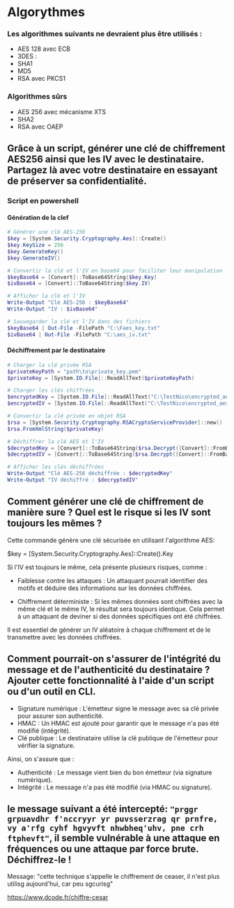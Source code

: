 # Algorythmes
### Les algorithmes suivants ne devraient plus être utilisés :

    
* AES 128 avec ECB 
* 3DES : 
* SHA1 
* MD5 
* RSA avec PKCS1 

### Algorithmes sûrs
* AES 256 avec mécanisme XTS
* SHA2
* RSA avec OAEP

## Grâce à un script, générer une clé de chiffrement **AES256** ainsi que les IV avec le destinataire. Partagez là avec votre destinataire en essayant de préserver sa confidentialité.

### Script en powershell

#### Génération de la clef
```powershell
# Générer une clé AES-256
$key = [System.Security.Cryptography.Aes]::Create()
$key.KeySize = 256
$key.GenerateKey()
$key.GenerateIV()

# Convertir la clé et l'IV en base64 pour faciliter leur manipulation
$keyBase64 = [Convert]::ToBase64String($key.Key)
$ivBase64 = [Convert]::ToBase64String($key.IV)

# Afficher la clé et l'IV
Write-Output "Clé AES-256 : $keyBase64"
Write-Output "IV : $ivBase64"

# Sauvegarder la clé et l'IV dans des fichiers
$keyBase64 | Out-File -FilePath "C:\Faes_key.txt"
$ivBase64 | Out-File -FilePath "C:\aes_iv.txt"

```


#### Déchiffrement par le destinataire
````powershell
# Charger la clé privée RSA
$privateKeyPath = "path\to\private_key.pem"
$privateKey = [System.IO.File]::ReadAllText($privateKeyPath)

# Charger les clés chiffrées
$encryptedKey = [System.IO.File]::ReadAllText("C:\TestNico\encrypted_aes_key.txt")
$encryptedIV = [System.IO.File]::ReadAllText("C:\TestNico\encrypted_aes_iv.txt")

# Convertir la clé privée en objet RSA
$rsa = [System.Security.Cryptography.RSACryptoServiceProvider]::new()
$rsa.FromXmlString($privateKey)

# Déchiffrer la clé AES et l'IV
$decryptedKey = [Convert]::ToBase64String($rsa.Decrypt([Convert]::FromBase64String($encryptedKey), $true))
$decryptedIV = [Convert]::ToBase64String($rsa.Decrypt([Convert]::FromBase64String($encryptedIV), $true))

# Afficher les clés déchiffrées
Write-Output "Clé AES-256 déchiffrée : $decryptedKey"
Write-Output "IV déchiffré : $decryptedIV"
````
## Comment générer une **clé de chiffrement** de manière sure ? Quel est le risque si les **IV** sont toujours les mêmes ?

Cette commande génère une clé sécurisée en utilisant l'algorithme AES:

$key = [System.Security.Cryptography.Aes]::Create().Key

Si l'IV est toujours le même, cela présente plusieurs risques, comme :

* Faiblesse contre les attaques : Un attaquant pourrait identifier des motifs et déduire des informations sur les données chiffrées.
 
* Chiffrement déterministe : Si les mêmes données sont chiffrées avec la même clé et le même IV, le résultat sera toujours identique. Cela permet à un attaquant de deviner si des données spécifiques ont été chiffrées.

Il est essentiel de générer un IV aléatoire à chaque chiffrement et de le transmettre avec les données chiffrées.
## Comment pourrait-on s'assurer de l'intégrité du message et de l'authenticité du destinataire ? Ajouter cette fonctionnalité à l'aide d'un script ou d'un outil en CLI.

* Signature numérique : L'émetteur signe le message avec sa clé privée pour assurer son authenticité.
* HMAC : Un HMAC est ajouté pour garantir que le message n'a pas été modifié (intégrité).
* Clé publique : Le destinataire utilise la clé publique de l'émetteur pour vérifier la signature.

Ainsi, on s'assure que :

* Authenticité : Le message vient bien du bon émetteur (via signature numérique).
* Intégrité : Le message n'a pas été modifié (via HMAC ou signature).

## le message suivant a été intercepté: `"prggr grpuavdhr f'nccryyr yr puvsserzrag qr prnfre, vy a'rfg cyhf hgvyvft nhwbheq'uhv, pne crh ftphevft"`, il semble vulnérable à une attaque en fréquences ou une attaque par force brute. Déchiffrez-le !

Message: "cette technique s'appelle le chiffrement de ceaser, il n'est plus utilisg aujourd'hui, car peu sgcurisg"

https://www.dcode.fr/chiffre-cesar
